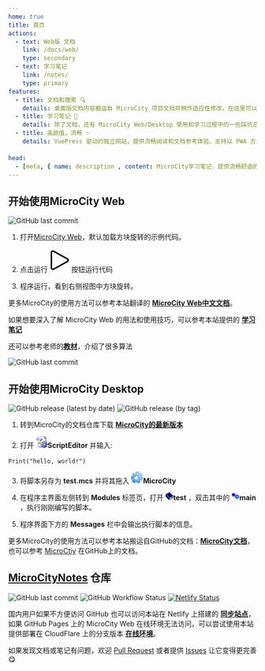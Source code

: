 ```yaml
---
home: true
title: 首页
actions:
  - text: Web版 文档
    link: /docs/web/
    type: secondary
  - text: 学习笔记
    link: /notes/
    type: primary
features:
  - title: 文档和搜索 🔍
    details: 桌面版文档内容搬运自 MicroCity 项目文档并稍作适应性修改，在这里可以使用网站提供的搜索功能快速查找并跳转至内容
  - title: 学习笔记 📔
    details: 除了文档，还有 MicroCity Web/Desktop 使用和学习过程中的一些踩坑总结和记录，帮助你尽可能多地避开天坑
  - title: 高颜值，流畅 ✨
    details: VuePress 驱动的独立网站，提供流畅阅读和文档参考体验。支持以 PWA 方式安装为应用，随时查阅，不受网络限制

head:
  - [meta, { name: description , content: MicroCity学习笔记，提供流畅舒适的文档搜索和学习体验。可以使用网站提供的搜索功能快速查找并跳转至内容。除了文档，还有MicroCity使用和学习过程中的一些踩坑总结和记录，帮助你尽可能多地避坑。 }]
---
```


## 开始使用MicroCity Web
![GitHub last commit](https://img.shields.io/github/last-commit/microcity/microcity.github.io) 

1. 打开[MicroCity Web](https://microcity.github.io/)，默认加载方块旋转的示例代码。

2. 点击运行![Play](./images/note/play.svg)按钮运行代码
 
3. 程序运行，看到右侧视图中方块旋转。

更多MicroCity的使用方法可以参考本站翻译的 [**MicroCity Web中文文档**](./docs/web/)。

如果想要深入了解 MicroCity Web 的用法和使用技巧，可以参考本站提供的 [**学习笔记**](./notes/)

还可以参考老师的[**教材**](https://microcity.github.io/book/)，介绍了很多算法

![GitHub last commit](https://img.shields.io/github/last-commit/microcity/book)

## 开始使用MicroCity Desktop
![GitHub release (latest by date)](https://img.shields.io/github/v/release/microcity/Desktop) ![GitHub release (by tag)](https://img.shields.io/github/downloads/microcity/Desktop/latest/total)

1. 转到MicroCity的文档仓库下载 [**MicroCity的最新版本**](https://github.com/microcity/Desktop/releases/latest)

2. 打开 ![icon](./images/doc/icon_script_editor.png)**ScriptEditor** 并输入:  
```lua:no-line-numbers
Print("hello, world!")
```

3. 将脚本另存为 **test.mcs** 并将其拖入 ![icon](./images/doc/icon_microcity.png)**MicroCity**

4. 在程序主界面左侧转到 **Modules** 标签页，打开 ![icon](./images/doc/icon_module_file.png)**test** ，双击其中的 ![icon](./images/doc/icon_module.png)**main** ，执行刚刚编写的脚本。 

5. 程序界面下方的 **Messages** 栏中会输出执行脚本的信息。  

更多MicroCity的使用方法可以参考本站搬运自GitHub的文档：[**MicroCity文档**](./docs/web/)，也可以参考 [MicroCtiy](https://microcity.github.io/) 在GitHub上的文档。

## [MicroCityNotes](https://github.com/huuhghhgyg/MicroCityNotes) 仓库

![GitHub last commit](https://img.shields.io/github/last-commit/huuhghhgyg/MicroCityNotes) ![GitHub Workflow Status](https://img.shields.io/github/actions/workflow/status/huuhghhgyg/MicroCityNotes/DeployPage.yml?branch=main) [![Netlify Status](https://api.netlify.com/api/v1/badges/fe05238c-93ee-44db-84cf-7f805d43520a/deploy-status)](https://app.netlify.com/sites/microcitynotes/deploys)

<A2hs/>

国内用户如果不方便访问 GitHub 也可以访问本站在 Netlify 上搭建的 [**同步站点**](https://mcn.zhhuu.top)，如果 GitHub Pages 上的 MicroCity Web 在线环境无法访问，可以尝试使用本站提供部署在 CloudFlare 上的分支版本 [**在线环境**](https://mcw.zhhuu.top)。

如果发现文档或笔记有问题，欢迎 [Pull Request](https://github.com/huuhghhgyg/MicroCityNotes/pulls) 或者提供 [Issues](https://github.com/huuhghhgyg/MicroCityNotes/issues) 让它变得更完善😋